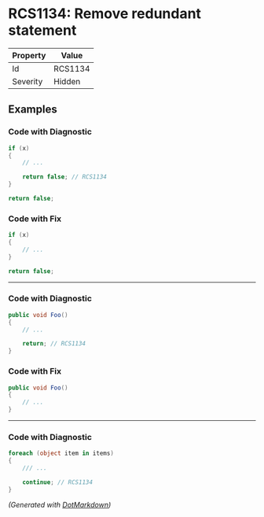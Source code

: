 # RCS1134: Remove redundant statement

| Property | Value   |
| -------- | ------- |
| Id       | RCS1134 |
| Severity | Hidden  |

## Examples

### Code with Diagnostic

```csharp
if (x)
{
    // ...

    return false; // RCS1134
}

return false;
```

### Code with Fix

```csharp
if (x)
{
    // ...
}

return false;
```

- - -

### Code with Diagnostic

```csharp
public void Foo()
{
    // ...

    return; // RCS1134
}
```

### Code with Fix

```csharp
public void Foo()
{
    // ...
}
```

- - -

### Code with Diagnostic

```csharp
foreach (object item in items)
{
    /// ...

    continue; // RCS1134
}
```


*\(Generated with [DotMarkdown](http://github.com/JosefPihrt/DotMarkdown)\)*